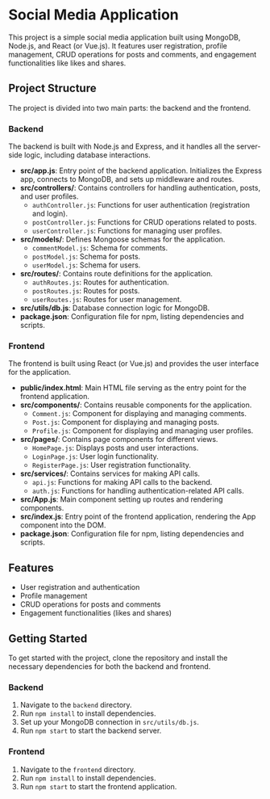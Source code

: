 # Social Media Application

This project is a simple social media application built using MongoDB, Node.js, and React (or Vue.js). It features user registration, profile management, CRUD operations for posts and comments, and engagement functionalities like likes and shares.

## Project Structure

The project is divided into two main parts: the backend and the frontend.

### Backend

The backend is built with Node.js and Express, and it handles all the server-side logic, including database interactions.

- **src/app.js**: Entry point of the backend application. Initializes the Express app, connects to MongoDB, and sets up middleware and routes.
- **src/controllers/**: Contains controllers for handling authentication, posts, and user profiles.
  - `authController.js`: Functions for user authentication (registration and login).
  - `postController.js`: Functions for CRUD operations related to posts.
  - `userController.js`: Functions for managing user profiles.
- **src/models/**: Defines Mongoose schemas for the application.
  - `commentModel.js`: Schema for comments.
  - `postModel.js`: Schema for posts.
  - `userModel.js`: Schema for users.
- **src/routes/**: Contains route definitions for the application.
  - `authRoutes.js`: Routes for authentication.
  - `postRoutes.js`: Routes for posts.
  - `userRoutes.js`: Routes for user management.
- **src/utils/db.js**: Database connection logic for MongoDB.
- **package.json**: Configuration file for npm, listing dependencies and scripts.

### Frontend

The frontend is built using React (or Vue.js) and provides the user interface for the application.

- **public/index.html**: Main HTML file serving as the entry point for the frontend application.
- **src/components/**: Contains reusable components for the application.
  - `Comment.js`: Component for displaying and managing comments.
  - `Post.js`: Component for displaying and managing posts.
  - `Profile.js`: Component for displaying and managing user profiles.
- **src/pages/**: Contains page components for different views.
  - `HomePage.js`: Displays posts and user interactions.
  - `LoginPage.js`: User login functionality.
  - `RegisterPage.js`: User registration functionality.
- **src/services/**: Contains services for making API calls.
  - `api.js`: Functions for making API calls to the backend.
  - `auth.js`: Functions for handling authentication-related API calls.
- **src/App.js**: Main component setting up routes and rendering components.
- **src/index.js**: Entry point of the frontend application, rendering the App component into the DOM.
- **package.json**: Configuration file for npm, listing dependencies and scripts.

## Features

- User registration and authentication
- Profile management
- CRUD operations for posts and comments
- Engagement functionalities (likes and shares)

## Getting Started

To get started with the project, clone the repository and install the necessary dependencies for both the backend and frontend.

### Backend

1. Navigate to the `backend` directory.
2. Run `npm install` to install dependencies.
3. Set up your MongoDB connection in `src/utils/db.js`.
4. Run `npm start` to start the backend server.

### Frontend

1. Navigate to the `frontend` directory.
2. Run `npm install` to install dependencies.
3. Run `npm start` to start the frontend application.



